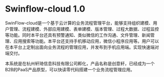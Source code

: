 # Swinflow-cloud 1.0

SwinFlow-cloud是一个基于云计算的业务流程管理平台，能够支持组织建模、用户管理、流程建模、外部应用建模、表单建模、版本管理、过程大数据、过程监控等功能。同时本平台还具有预警通知、类似微信的工作沟通、文件管理、新闻管理、应用搜索等功能。本平台还支持手机移动应用，微信小程序应用等。用户可以在本平台上定制出面向业务流程的管理应用，并发布到手机应用端。实现快速端对端交付。

本系统是在杭州轩琦信息科技有限公司孵化，产品名称是创意轩，已经成为一个B2B的PaaS产品原型，可以快读零代码搭建一个业务流程管理应用。

